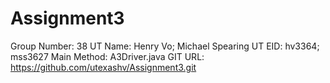 # Assignment3

Group Number: 38
UT Name: Henry Vo; Michael Spearing
UT EID: hv3364; mss3627 
Main Method: A3Driver.java 
GIT URL: https://github.com/utexashv/Assignment3.git
